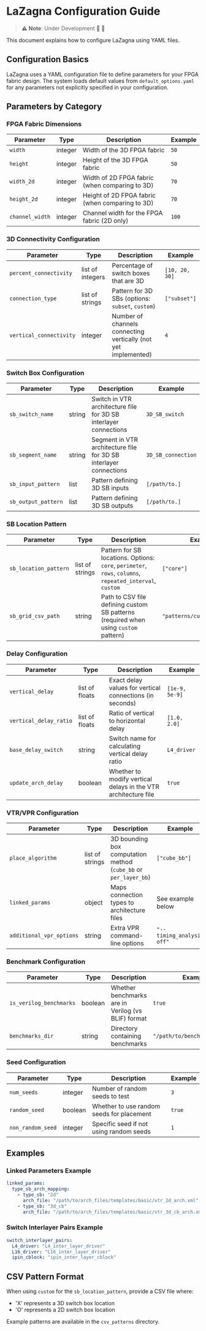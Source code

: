 # LaZagna Configuration Guide
> ⚠️ **Note**: Under Development :construction_worker: :construction:

This document explains how to configure LaZagna using YAML files.

## Configuration Basics

LaZagna uses a YAML configuration file to define parameters for your FPGA fabric design. The system loads default values from `default_options.yaml` for any parameters not explicitly specified in your configuration.

## Parameters by Category

### FPGA Fabric Dimensions

| Parameter | Type | Description | Example |
|-----------|------|-------------|---------|
| `width` | integer | Width of the 3D FPGA fabric | `50` |
| `height` | integer | Height of the 3D FPGA fabric | `50` |
| `width_2d` | integer | Width of 2D FPGA fabric (when comparing to 3D) | `70` |
| `height_2d` | integer | Height of 2D FPGA fabric (when comparing to 3D) | `70` |
| `channel_width` | integer | Channel width for the FPGA fabric (2D only) | `100` |

### 3D Connectivity Configuration

| Parameter | Type | Description | Example |
|-----------|------|-------------|---------|
| `percent_connectivity` | list of integers | Percentage of switch boxes that are 3D | `[10, 20, 30]` |
| `connection_type` | list of strings | Pattern for 3D SBs (options: `subset`, `custom`) | `["subset"]` |
| `vertical_connectivity` | integer | Number of channels connecting vertically (not yet implemented) | `4` |

### Switch Box Configuration

| Parameter | Type | Description | Example |
|-----------|------|-------------|---------|
| `sb_switch_name` | string | Switch in VTR architecture file for 3D SB interlayer connections | `3D_SB_switch` |
| `sb_segment_name` | string | Segment in VTR architecture file for 3D SB interlayer connections | `3D_SB_connection` |
| `sb_input_pattern` | list | Pattern defining 3D SB inputs | `[/path/to.]` |
| `sb_output_pattern` | list | Pattern defining 3D SB outputs | `[/path/to.]` |

### SB Location Pattern

| Parameter | Type | Description | Example |
|-----------|------|-------------|---------|
| `sb_location_pattern` | list of strings | Pattern for SB locations. Options: `core`, `perimeter`, `rows`, `columns`, `repeated_interval`, `custom` | `["core"]` |
| `sb_grid_csv_path` | string | Path to CSV file defining custom SB patterns (required when using `custom` pattern) | `"patterns/custom_grid.csv"` |

### Delay Configuration

| Parameter | Type | Description | Example |
|-----------|------|-------------|---------|
| `vertical_delay` | list of floats | Exact delay values for vertical connections (in seconds) | `[1e-9, 5e-9]` |
| `vertical_delay_ratio` | list of floats | Ratio of vertical to horizontal delay | `[1.0, 2.0]` |
| `base_delay_switch` | string | Switch name for calculating vertical delay ratio | `L4_driver` |
| `update_arch_delay` | boolean | Whether to modify vertical delays in the VTR architecture file | `true` |

### VTR/VPR Configuration

| Parameter | Type | Description | Example |
|-----------|------|-------------|---------|
| `place_algorithm` | list of strings | 3D bounding box computation method (`cube_bb` or `per_layer_bb`) | `["cube_bb"]` |
| `linked_params` | object | Maps connection types to architecture files | See example below |
| `additional_vpr_options` | string | Extra VPR command-line options | `"--timing_analysis off"` |

### Benchmark Configuration

| Parameter | Type | Description | Example |
|-----------|------|-------------|---------|
| `is_verilog_benchmarks` | boolean | Whether benchmarks are in Verilog (vs BLIF) format | `true` |
| `benchmarks_dir` | string | Directory containing benchmarks | `"/path/to/benchmarks/koios"` |

### Seed Configuration

| Parameter | Type | Description | Example |
|-----------|------|-------------|---------|
| `num_seeds` | integer | Number of random seeds to test | `3` |
| `random_seed` | boolean | Whether to use random seeds for placement | `true` |
| `non_random_seed` | integer | Specific seed if not using random seeds | `1` |

## Examples

### Linked Parameters Example
```yaml
linked_params:
  type_sb_arch_mapping:
    - type_sb: "2d"
      arch_file: "/path/to/arch_files/templates/basic/vtr_2d_arch.xml"
    - type_sb: "3d_cb"
      arch_file: "/path/to/arch_files/templates/basic/vtr_3d_cb_arch.xml"
```
### Switch Interlayer Pairs Example
```yaml
switch_interlayer_pairs:
  L4_driver: "L4_inter_layer_driver"
  L16_driver: "L16_inter_layer_driver"
  ipin_cblock: "ipin_inter_layer_cblock"
```
## CSV Pattern Format

When using `custom` for the `sb_location_pattern`, provide a CSV file where:
- 'X' represents a 3D switch box location
- 'O' represents a 2D switch box location

Example patterns are available in the `csv_patterns` directory.
